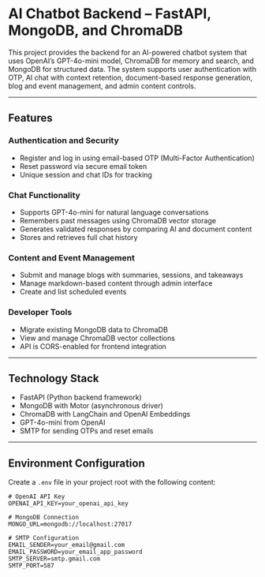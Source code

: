 # AI Chatbot Backend – FastAPI, MongoDB, and ChromaDB

This project provides the backend for an AI-powered chatbot system that uses OpenAI’s GPT-4o-mini model, ChromaDB for memory and search, and MongoDB for structured data. The system supports user authentication with OTP, AI chat with context retention, document-based response generation, blog and event management, and admin content controls.

---

## Features

### Authentication and Security
- Register and log in using email-based OTP (Multi-Factor Authentication)
- Reset password via secure email token
- Unique session and chat IDs for tracking

### Chat Functionality
- Supports GPT-4o-mini for natural language conversations
- Remembers past messages using ChromaDB vector storage
- Generates validated responses by comparing AI and document content
- Stores and retrieves full chat history

### Content and Event Management
- Submit and manage blogs with summaries, sessions, and takeaways
- Manage markdown-based content through admin interface
- Create and list scheduled events

### Developer Tools
- Migrate existing MongoDB data to ChromaDB
- View and manage ChromaDB vector collections
- API is CORS-enabled for frontend integration

---

## Technology Stack

- FastAPI (Python backend framework)
- MongoDB with Motor (asynchronous driver)
- ChromaDB with LangChain and OpenAI Embeddings
- GPT-4o-mini from OpenAI
- SMTP for sending OTPs and reset emails

---

## Environment Configuration

Create a `.env` file in your project root with the following content:

```env
# OpenAI API Key
OPENAI_API_KEY=your_openai_api_key

# MongoDB Connection
MONGO_URL=mongodb://localhost:27017

# SMTP Configuration
EMAIL_SENDER=your_email@gmail.com
EMAIL_PASSWORD=your_email_app_password
SMTP_SERVER=smtp.gmail.com
SMTP_PORT=587
